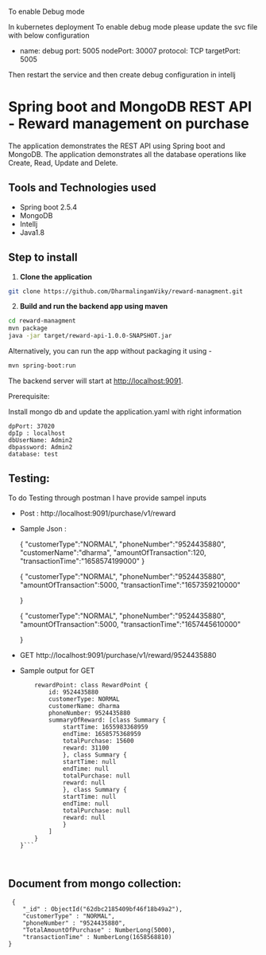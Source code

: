 To enable Debug mode


In kubernetes deployment To enable debug mode please update the svc file with below configuration

- name: debug
    port: 5005
    nodePort: 30007
    protocol: TCP
    targetPort: 5005

	
Then restart the service and then create debug configuration in intellj


# Spring boot and MongoDB REST API - Reward management on purchase

The application demonstrates the REST API using Spring boot and MongoDB. The application demonstrates all the database operations like Create, Read, Update and Delete.

## Tools and Technologies used

* Spring boot 2.5.4
* MongoDB
* Intellj
* Java1.8


## Step to install

1. **Clone the application**

```bash
git clone https://github.com/DharmalingamViky/reward-managment.git
```

2. **Build and run the backend app using maven**

```bash
cd reward-managment
mvn package
java -jar target/reward-api-1.0.0-SNAPSHOT.jar
```

Alternatively, you can run the app without packaging it using -

```bash
mvn spring-boot:run
```

The backend server will start at <http://localhost:9091>.


Prerequisite:

Install mongo db and update the application.yaml with right information

	dpPort: 37020
	dpIp : localhost
	dbUserName: Admin2
	dbpassword: Admin2
	database: test
	
	
## Testing:

To do Testing through postman I have provide sampel inputs



* Post : http://localhost:9091/purchase/v1/reward

* Sample Json :

	 {
	  "customerType":"NORMAL",
	 "phoneNumber":"9524435880",
	 "customerName":"dharma",
	 "amountOfTransaction":120,
	 "transactionTime":"1658574199000"
	 }
 
 
	 {
	 "customerType":"NORMAL",
	 "phoneNumber":"9524435880",
	 "amountOfTransaction":5000,
	 "transactionTime":"1657359210000"
	 
	 }

	 {
	 "customerType":"NORMAL",
	 "phoneNumber":"9524435880",
	 "amountOfTransaction":5000,
	 "transactionTime":"1657445610000"
	 
	 }
 
 
 * GET http://localhost:9091/purchase/v1/reward/9524435880
 
 * Sample output for GET
 
	``` class RewardHistory {
		rewardPoint: class RewardPoint {
			id: 9524435880
			customerType: NORMAL
			customerName: dharma
			phoneNumber: 9524435880
			summaryOfReward: [class Summary {
				startTime: 1655983368959
				endTime: 1658575368959
				totalPurchase: 15600
				reward: 31100
				}, class Summary {
				startTime: null
				endTime: null
				totalPurchase: null
				reward: null
				}, class Summary {
				startTime: null
				endTime: null
				totalPurchase: null
				reward: null
				}
			]
		}
	}```
 

 
## Document from mongo collection:
 
	 {
		"_id" : ObjectId("62dbc2185409bf46f18b49a2"),
		"customerType" : "NORMAL",
		"phoneNumber" : "9524435880",
		"TotalAmountOfPurchase" : NumberLong(5000),
		"transactionTime" : NumberLong(1658568810)
	}